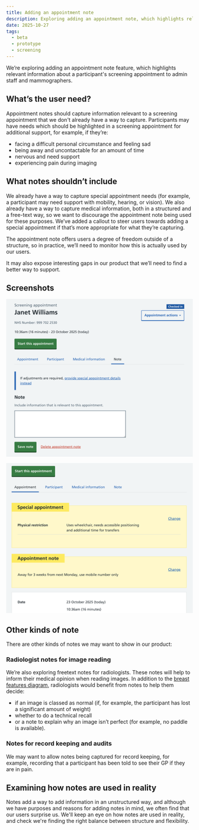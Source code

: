 ```yaml
---
title: Adding an appointment note
description: Exploring adding an appointment note, which highlights relevant information about the appointment to admin staff and mammographers
date: 2025-10-27
tags:
  - beta
  - prototype
  - screening
---
```


We’re exploring adding an appointment note feature, which highlights relevant information about a participant's screening appointment to admin staff and mammographers.

## What’s the user need?

Appointment notes should capture information relevant to a screening appointment that we don't already have a way to capture. Participants may have needs which should be highlighted in a screening appointment for additional support, for example, if they’re: 


* facing a difficult personal circumstance and feeling sad
* being away and uncontactable for an amount of time
* nervous and need support 
* experiencing pain during imaging 

## What notes shouldn’t include 

We already have a way to capture special appointment needs (for example, a participant may need support with mobility, hearing, or vision). We also already have a way to capture medical information, both in a structured and a free-text way, so we want to discourage the appointment note being used for these purposes. We’ve added a callout to steer users towards adding a special appointment if that’s more appropriate for what they’re capturing. 

The appointment note offers users a degree of freedom outside of a structure, so in practice, we’ll need to monitor how this is actually used by our users. 

It may also expose interesting gaps in our product that we’ll need to find a better way to support. 

## Screenshots
![Screenshot showing the note tab selected, with a textarea for the user to add a note to the appointment](appointment-note-1.png)

![Screenshot showing special appointment warning callout, with appointment note warning callout underneath it. The appointment note says: away for 3 weeks from next Monday, use mobile number only. ](appointment-note-2.png)

## Other kinds of note

There are other kinds of notes we may want to show in our product: 

### Radiologist notes for image reading

We’re also exploring freetext notes for radiologists. These notes will help to inform their medical opinion when reading images. In addition to the [breast features diagram](https://design-history.prevention-services.nhs.uk/manage-breast-screening/2025/07/medical-annotation-tool-for-capturing-breast-features/), radiologists would benefit from notes to help them decide:

* if an image is classed as normal (if, for example, the participant has lost a significant amount of weight)
* whether to do a technical recall
* or a note to explain why an image isn’t perfect (for example, no paddle is available). 


### Notes for record keeping and audits
We may want to allow notes being captured for record keeping, for example, recording that a participant has been told to see their GP if they are in pain. 

## Examining how notes are used in reality

Notes add a way to add information in an unstructured way, and although we have purposes and reasons for adding notes in mind, we often find that our users surprise us. We'll keep an eye on how notes are used in reality, and check we're finding the right balance between structure and flexibility.
